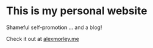 # This is my personal website
Shameful self-promotion ... and a blog!

Check it out at [alexmorley.me](http://alexmorley.me)
